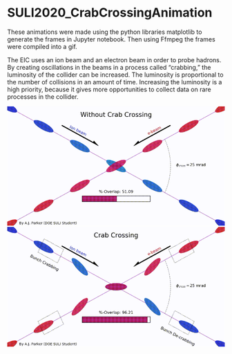 # SULI2020_CrabCrossingAnimation
These animations were made using the python libraries matplotlib to generate the frames in Jupyter notebook. Then using Ffmpeg the frames were compiled into a gif.

The EIC uses an ion beam and an electron beam in order to probe hadrons. By creating oscillations in the beams in a process called “crabbing,” the luminosity of the collider can be increased. The luminosity is proportional to the number of collisions in an amount of time. Increasing the luminosity is a high priority, because it gives more opportunities to collect data on rare processes in the collider.

![Without Crab Crossing](https://raw.githubusercontent.com/sherwberry/SULI2020_CrabCrossingAnimation/master/WoCCFinal.gif)
![Crab Crossing](https://raw.githubusercontent.com/sherwberry/SULI2020_CrabCrossingAnimation/master/CCFinal.gif)

